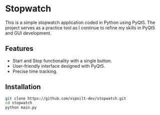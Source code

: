 # Stopwatch

This is a simple stopwatch application coded in Python using PyQt5. The project serves as a practice tool as I continue to refine my skills in PyQt5 and GUI development.

## Features

- Start and Stop functionality with a single button.
- User-friendly interface designed with PyQt5.
- Precise time tracking.

## Installation

   ```bash
   git clone https://github.com/xspoilt-dev/stopwatch.git
   cd stopwatch
   python main.py
   ```
